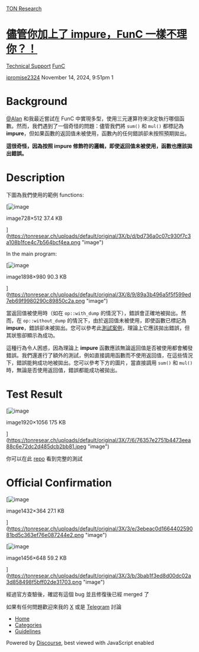 [TON Research](/)

# [儘管你加上了 impure，FunC 一樣不理你？！](/t/impure-func/39712)

[Technical Support](/c/technical-support/func-ts/84)  [FunC](/c/technical-support/func-ts/84) 

    

[ipromise2324](https://tonresear.ch/u/ipromise2324)   November 14, 2024, 9:51pm  1

# [](#p-65172-background-1)Background

[@Alan](/u/alan) 和我最近嘗試在 FunC 中實現多型，使用三元運算符來決定執行哪個函數。然而，我們遇到了一個奇怪的問題：儘管我們將 `sum()` 和 `mul()` 都標記為 **impure**，但如果函數的返回值未被使用，函數內的任何錯誤卻未按照預期拋出。

**這很奇怪，因為按照 impure 修飾符的邏輯，即使返回值未被使用，函數也應該拋出錯誤。**

# [](#p-65172-description-2)Description

下圖為我們使用的範例 functions:

[![image](https://tonresear.ch/uploads/default/optimized/3X/b/d/bd736a0c07c930f7c3a108b1fce4c7b564bcf4ea_2_690x485.png)

image728×512 37.4 KB

](https://tonresear.ch/uploads/default/original/3X/b/d/bd736a0c07c930f7c3a108b1fce4c7b564bcf4ea.png "image")

In the main program:

[![image](https://tonresear.ch/uploads/default/optimized/3X/8/9/89a3b496a5f5f599ed7eb69f9980290c89850c2a_2_690x356.png)

image1898×980 90.3 KB

](https://tonresear.ch/uploads/default/original/3X/8/9/89a3b496a5f5f599ed7eb69f9980290c89850c2a.png "image")

當返回值被使用時（如在 `op::with_dump` 的情況下），錯誤會正確地被拋出。然而，在 `op::without_dump` 的情況下，由於返回值未被使用，即使函數已標記為 **impure**，錯誤卻未被拋出。您可以參考此[測試案例](https://github.com/ipromise2324/FunC-Impure-Test/blob/20810b2ffce045d5d8a107fc464db570041544c7/tests/Test.spec.ts#L18)，理論上它應該拋出錯誤，但其狀態卻顯示為成功。

這種行為令人困惑，因為理論上 **impure** 函數應該無論返回值是否被使用都會觸發錯誤。我們還進行了額外的測試，例如直接調用函數而不使用返回值，在這些情況下，錯誤能夠成功地被拋出。您可以參考下方的圖片，當直接調用 `sum()` 和 `mul()` 時，無論是否使用返回值，錯誤都能成功被拋出。

# [](#p-65172-test-result-3)Test Result

[![image](https://tonresear.ch/uploads/default/optimized/3X/7/6/76357e2751b4473eea88c6e72dc2d485dcb2bb81_2_690x379.jpeg)

image1920×1056 175 KB

](https://tonresear.ch/uploads/default/original/3X/7/6/76357e2751b4473eea88c6e72dc2d485dcb2bb81.jpeg "image")

你可以在此 [repo](https://github.com/ipromise2324/FunC-Impure-Test) 看到完整的測試

# [](#p-65172-official-confirmation-4)Official Confirmation

[![image](https://tonresear.ch/uploads/default/optimized/3X/3/e/3ebeac0d166440259081bd5c363ef76e087244e2_2_690x175.png)

image1432×364 27.1 KB

](https://tonresear.ch/uploads/default/original/3X/3/e/3ebeac0d166440259081bd5c363ef76e087244e2.png "image")

[![image](https://tonresear.ch/uploads/default/optimized/3X/3/b/3bab1f3ed8d00dc02a3d858498f5bff02de31703_2_690x307.png)

image1456×648 59.2 KB

](https://tonresear.ch/uploads/default/original/3X/3/b/3bab1f3ed8d00dc02a3d858498f5bff02de31703.png "image")

經過官方查驗後，確認有這個 bug 並且修復後已經 merged 了

如果有任何問題歡迎來我的 [X](https://x.com/ipromise2324) 或是 [Telegram](https://t.me/throwunless) 討論

 

*   [Home](/)
*   [Categories](/categories)
*   [Guidelines](/guidelines)

Powered by [Discourse](https://www.discourse.org), best viewed with JavaScript enabled